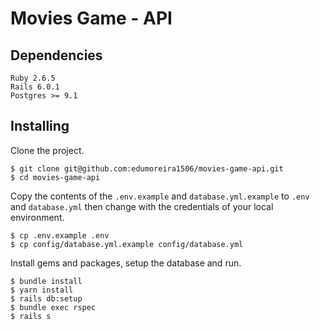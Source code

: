 # Movies Game - API

## Dependencies

```
Ruby 2.6.5
Rails 6.0.1
Postgres >= 9.1
```

## Installing

Clone the project.
```console
$ git clone git@github.com:edumoreira1506/movies-game-api.git
$ cd movies-game-api
```

Copy the contents of the `.env.example` and `database.yml.example` to `.env` and `database.yml` then change with the credentials of your local environment.

```console
$ cp .env.example .env
$ cp config/database.yml.example config/database.yml
```

Install gems and packages, setup the database and run.
```console
$ bundle install
$ yarn install
$ rails db:setup
$ bundle exec rspec
$ rails s
```
